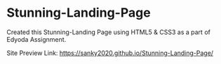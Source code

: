 # Stunning-Landing-Page

Created this Stunning-Landing Page using HTML5 & CSS3 as a part of Edyoda Assignment.

Site Preview Link: https://sanky2020.github.io/Stunning-Landing-Page/

